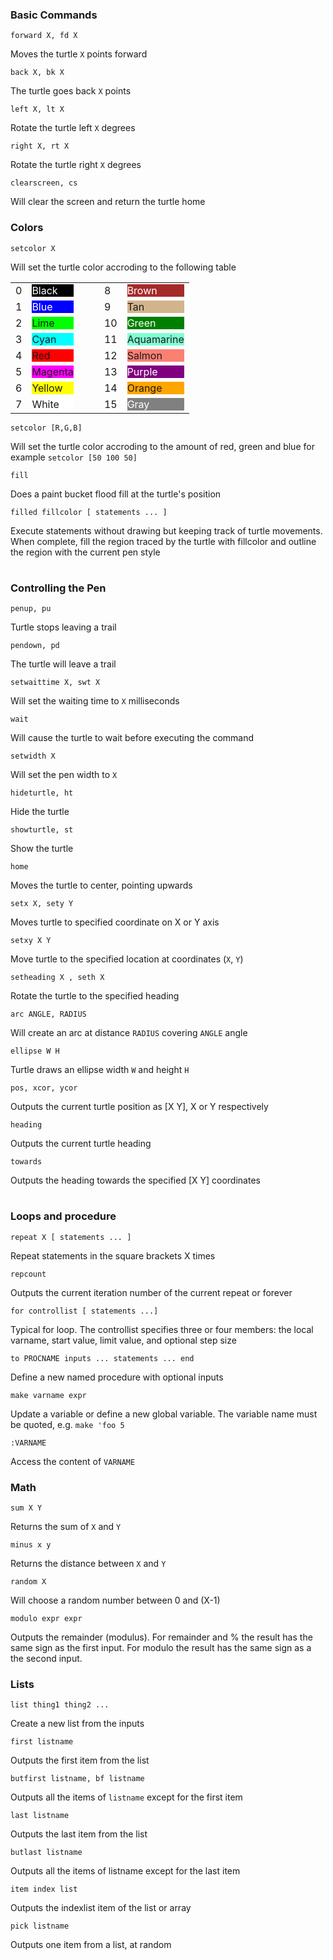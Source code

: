 
### Basic Commands

```
forward X, fd X
```
Moves the turtle `X` points forward

```
back X, bk X
```
The turtle goes back `X` points

```
left X, lt X
```
Rotate the turtle left `X` degrees

```
right X, rt X
```
Rotate the turtle right `X` degrees

```
clearscreen, cs
```
Will clear the screen and return the turtle home


### Colors

```
setcolor X
```
Will set the turtle color accroding to the following table

|     |                                                                 |                          |     |                                                                   |
| --- | --------------------------------------------------------------- | ------------------------ | --- | ----------------------------------------------------------------- |
| 0   | <div style="background-color: black; color: white;">Black</div> | &nbsp;&nbsp;&nbsp;&nbsp; | 8   | <div style="background-color: brown; color: white;">Brown</div>   |
| 1   | <div style="background-color: blue; color: white;">Blue</div>   |                          | 9   | <div style="background-color: tan;">Tan</div>                     |
| 2   | <div style="background-color: lime;">Lime</div>                 |                          | 10  | <div style="background-color: green; color: white;">Green</div>   |
| 3   | <div style="background-color: cyan;">Cyan</div>                 |                          | 11  | <div style="background-color: aquamarine;">Aquamarine</div>       |
| 4   | <div style="background-color: red; ">Red</div>                  |                          | 12  | <div style="background-color: salmon;">Salmon</div>               |
| 5   | <div style="background-color: magenta;">Magenta</div>           |                          | 13  | <div style="background-color: purple; color: white;">Purple</div> |
| 6   | <div style="background-color: yellow;">Yellow</div>             |                          | 14  | <div style="background-color: orange;">Orange</div>               |
| 7   | <div style="background-color: white;">White</div>               |                          | 15  | <div style="background-color: gray; color: white;">Gray</div>     |


```
setcolor [R,G,B]
```    
Will set the turtle color accroding to the amount of red, green and blue for example `setcolor [50 100 50]`

```
fill
```
Does a paint bucket flood fill at the turtle's position

```
filled fillcolor [ statements ... ]
```
Execute statements without drawing but keeping track of turtle movements. 
When complete, fill the region traced by the turtle with fillcolor and outline the region with the current pen style

#
### Controlling the Pen

```
penup, pu
```
Turtle stops leaving a trail

```
pendown, pd
```
The turtle will leave a trail
            
```
setwaittime X, swt X
```
Will set the waiting time to `X` milliseconds

```
wait
```
Will cause the turtle to wait before executing the command

```
setwidth X
```
Will set the pen width to `X`

```
hideturtle, ht
```
Hide the turtle

```
showturtle, st
```
Show the turtle

```
home
```
Moves the turtle to center, pointing upwards

```
setx X, sety Y
```
Moves turtle to specified coordinate on X or Y axis

```
setxy X Y
```
Move turtle to the specified location at coordinates (`X`, `Y`)

```
setheading X , seth X
```
Rotate the turtle to the specified heading
            
```
arc ANGLE, RADIUS
```
Will create an arc at distance `RADIUS` covering `ANGLE` angle

```
ellipse W H
```
Turtle draws an ellipse width `W` and height `H`

```
pos, xcor, ycor
```
Outputs the current turtle position as [X Y], X or Y respectively

```
heading
```
Outputs the current turtle heading

```
towards
```
Outputs the heading towards the specified [X Y] coordinates
          

#
### Loops and procedure

```
repeat X [ statements ... ]
```
Repeat statements in the square brackets X times

```
repcount
```
Outputs the current iteration number of the current repeat or forever

```
for controllist [ statements ...]
```
Typical for loop. The controllist specifies three or four members: the local varname, start value, limit value, and optional step size

```
to PROCNAME inputs ... statements ... end
```
Define a new named procedure with optional inputs

```
make varname expr
```
Update a variable or define a new global variable. The variable name must be quoted, e.g. ```make 'foo 5```
                
```
:VARNAME
```
Access the content of `VARNAME`


### Math

```
sum X Y
```
Returns the sum of `X` and `Y`

```
minus x y
```
Returns the distance between `X` and `Y`
            
```
random X
```
Will choose a random number between 0 and (X-1)

```
modulo expr expr
```
Outputs the remainder (modulus). For remainder and % the result has the same sign as the first input.
For modulo the result has the same sign as a the second input.
  

### Lists

```
list thing1 thing2 ...
```
Create a new list from the inputs


```
first listname
```
Outputs the first item from the list

```
butfirst listname, bf listname
```
Outputs all the items of `listname` except for the first item

```
last listname
```
Outputs the last item from the list

```
butlast listname
```
Outputs all the items of listname except for the last item

```
item index list
```
Outputs the indexlist item of the list or array

```
pick listname
```
Outputs one item from a list, at random
